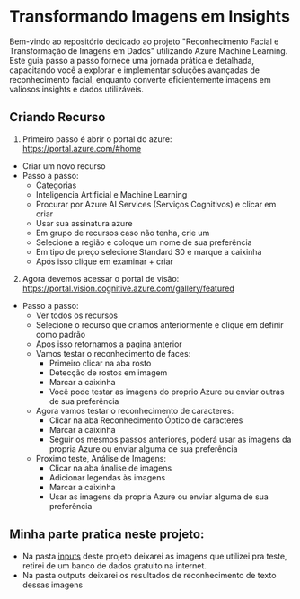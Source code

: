 
# Transformando Imagens em Insights

Bem-vindo ao repositório dedicado ao projeto "Reconhecimento Facial e Transformação de Imagens em Dados" utilizando Azure Machine Learning. Este guia passo a passo fornece uma jornada prática e detalhada, capacitando você a explorar e implementar soluções avançadas de reconhecimento facial, enquanto converte eficientemente imagens em valiosos insights e dados utilizáveis.

## Criando Recurso

1. Primeiro passo é abrir o portal do azure: https://portal.azure.com/#home
- Criar um novo recurso
- Passo a passo:
    - Categorias
    - Inteligencia Artificial e Machine Learning
    - Procurar por Azure AI Services (Serviços Cognitivos) e clicar em criar
    - Usar sua assinatura azure
    - Em grupo de recursos caso não tenha, crie um
    - Selecione a região e coloque um nome de sua preferência
    - Em tipo de preço selecione Standard S0 e marque a caixinha
    - Após isso clique em examinar + criar

2. Agora devemos acessar o portal de visão: https://portal.vision.cognitive.azure.com/gallery/featured

- Passo a passo:
    - Ver todos os recursos
    - Selecione o recurso que criamos anteriormente e clique em definir como padrão
    - Apos isso retornamos a pagina anterior 
    - Vamos testar o reconhecimento de faces:
        - Primeiro clicar na aba rosto
        - Detecção de rostos em imagem
        - Marcar a caixinha
        - Você pode testar as imagens do proprio Azure ou enviar outras de sua preferência
    - Agora vamos testar o reconhecimento de caracteres:
        - Clicar na aba Reconhecimento Óptico de caracteres
        - Marcar a caixinha
        - Seguir os mesmos passos anteriores, poderá usar as imagens da propria Azure ou enviar alguma de sua preferência
    - Proximo teste, Análise de Imagens:
        - Clicar na aba ánalise de imagens
        - Adicionar legendas às imagens
        - Marcar a caixinha
        - Usar as imagens da propria Azure ou enviar alguma de sua preferência

## Minha parte pratica neste projeto:
- Na pasta [inputs](https://github.com/lucslima96/transformando_imagens_em_insights/tree/main/inputs) deste projeto deixarei as imagens que utilizei pra teste, retirei de um banco de dados gratuito na internet.
- Na pasta outputs deixarei os resultados de reconhecimento de texto dessas imagens



